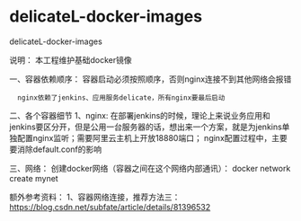 # delicateL-docker-images
delicateL-docker-images

 说明： 本工程维护基础docker镜像
 
 一、容器依赖顺序：
    容器启动必须按照顺序，否则nginx连接不到其他网络会报错
 
      nginx依赖了jenkins、应用服务delicate，所有nginx要最后启动
 
 二、各个容器细节
    1、nginx: 在部署jenkins的时候，理论上来说业务应用和jenkins要区分开，但是公用一台服务器的话，想出来一个方案，就是为jenkins单独配置nginx监听；需要阿里云主机上开放18880端口；
               nginx配置过程中，主要要消除default.conf的影响
               
 三、网络： 
       创建docker网络（容器之间在这个网络内部通讯）： docker network create mynet
   
   
   
   
 额外参考资料：
 1、容器网络连接，推荐方法三： https://blog.csdn.net/subfate/article/details/81396532